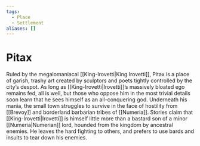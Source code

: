 ```yaml
---
tags:
  - Place
  - Settlement
aliases: []
---
```

# Pitax
Ruled by the megalomaniacal [[King-Irovetti|King Irovetti]], Pitax is a place of garish, trashy art created by sculptors and poets tightly controlled by the city’s despot. As long as [[King-Irovetti|Irovetti]]’s massively bloated ego remains fed, all is well, but those who oppose him in the most trivial details soon learn that he sees himself as an all-conquering god. Underneath his mania, the small town struggles to survive in the face of hostility from [[Brevoy]] and borderland barbarian tribes of [[Numeria]]. Stories claim that [[King-Irovetti|Irovetti]] is himself little more than a bastard son of a minor [[Numeria|Numerian]] lord, hounded from the kingdom by ancestral enemies. He leaves the hard fighting to others, and prefers to use bards and insults to tear down his enemies.